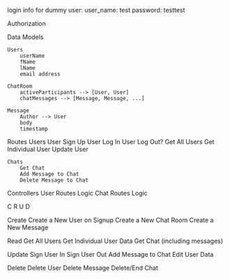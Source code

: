 login info for dummy user:
user_name: test
password: testtest

Authorization

Data Models

    Users
        userName
        fName
        lName
        email address

    ChatRoom
        activeParticipants --> [User, User]
        chatMessages --> [Message, Message, ...]

    Message
        Author --> User
        body
        timestamp

Routes
    Users
        User Sign Up
        User Log In
        User Log Out?
        Get All Users
        Get Individual User
        Update User

    Chats
        Get Chat
        Add Message to Chat
        Delete Message to Chat

Controllers
    User Routes Logic
    Chat Routes Logic

C R U D

Create
    Create a New User on Signup
    Create a New Chat Room
    Create a New Message

Read
    Get All Users
    Get Individual User Data
    Get Chat (including messages)

Update
    Sign User In
    Sign User Out
    Add Message to Chat
    Edit User Data

Delete
    Delete User
    Delete Message
    Delete/End Chat